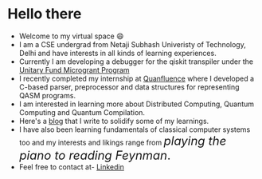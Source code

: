 # Hello there
- Welcome to my virtual space 😄
- I am a CSE undergrad from Netaji Subhash Univeristy of Technology, Delhi and have interests in all kinds of learning experiences.
- Currently I am developing a debugger for the qiskit transpiler under the [Unitary Fund Microgrant Program](https://unitary.fund/grants.html)
- I recently completed my internship at [Quanfluence](https://www.linkedin.com/company/quanfluence/?trk=similar-pages) where I developed a C-based parser, preprocessor and data structures for representing QASM programs.
- I am interested in learning more about Distributed Computing, Quantum Computing and Quantum Compilation.
- Here's a [blog](https://harshitco19.wixsite.com/uncertainist) that I write to solidify some of my learnings.
- I have also been learning fundamentals of classical computer systems too and my interests and likings range from <font size = 5>*playing the piano to reading Feynman*.</font>
- Feel free to contact at- <a href = "https://www.linkedin.com/in/harshit-gupta-75b2171b3/"> Linkedin </a> 
